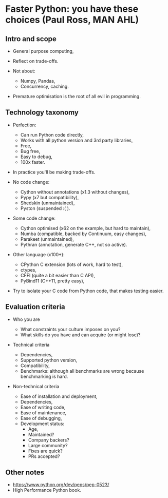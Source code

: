 # Faster Python: you have these choices (Paul Ross, MAN AHL)

## Intro and scope

- General purpose computing,
- Reflect on trade-offs.
- Not about:
  - Numpy, Pandas,
  - Concurrency, caching.

- Premature optimisation is the root of all evil in programming.

## Technology taxonomy

- Perfection:
  - Can run Python code directly,
  - Works with all python version and 3rd party libraries,
  - Free,
  - Bug free,
  - Easy to debug,
  - 100x faster.
- In practice you'll be making trade-offs.

- No code change:
  - Cython without annotations (x1.3 without changes),
  - Pypy (x7 but compatibility),
  - Shedskin (unmaintained),
  - Pyston (suspended :( ).

- Some code change:
  - Cython optimised (x62 on the example, but hard to maintain),
  - Numba (compatible, backed by Continuum, easy changes),
  - Parakeet (unmaintained),
  - Pythran (annotation, generate C++, not so active).

- Other language (x100+):
  - CPython C extension (lots of work, hard to test),
  - ctypes,
  - CFFI (quite a bit easier than C API),
  - PyBind11 (C++11, pretty easy),
- Try to isolate your C code from Python code, that makes testing easier.

## Evaluation criteria

- Who you are
  - What constraints your culture imposes on you?
  - What skills do you have and can acquire (or might lose)?

- Technical criteria
  - Dependencies,
  - Supported python version,
  - Compatibility,
  - Benchmarks: although all benchmarks are wrong because benchmarking is hard.

- Non-technical criteria
  - Ease of installation and deployment,
  - Dependencies,
  - Ease of writing code,
  - Ease of maintenance,
  - Ease of debugging,
  - Development status:
    - Age,
    - Maintained?
    - Company backers?
    - Large community?
    - Fixes are quick?
    - PRs accepted?

## Other notes

- https://www.python.org/dev/peps/pep-0523/
- High Performance Python book.

